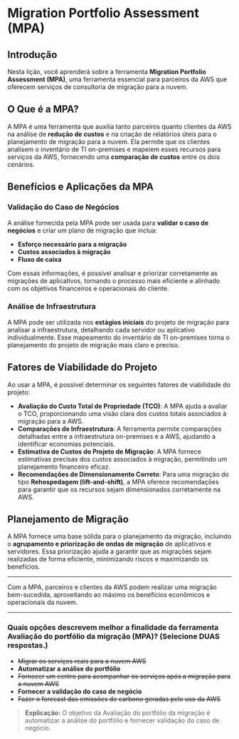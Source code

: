 # Migration Portfolio Assessment (MPA)

## Introdução

Nesta lição, você aprenderá sobre a ferramenta **Migration Portfolio Assessment (MPA)**, uma ferramenta essencial para parceiros da AWS que oferecem serviços de consultoria de migração para a nuvem.

## O Que é a MPA?

A MPA é uma ferramenta que auxilia tanto parceiros quanto clientes da AWS na análise de **redução de custos** e na criação de relatórios úteis para o planejamento de migração para a nuvem. Ela permite que os clientes analisem o inventário de TI on-premises e mapeiem esses recursos para serviços da AWS, fornecendo uma **comparação de custos** entre os dois cenários.

## Benefícios e Aplicações da MPA

### Validação do Caso de Negócios

A análise fornecida pela MPA pode ser usada para **validar o caso de negócios** e criar um plano de migração que inclua:

- **Esforço necessário para a migração**
- **Custos associados à migração**
- **Fluxo de caixa**

Com essas informações, é possível analisar e priorizar corretamente as migrações de aplicativos, tornando o processo mais eficiente e alinhado com os objetivos financeiros e operacionais do cliente.

### Análise de Infraestrutura

A MPA pode ser utilizada nos **estágios iniciais** do projeto de migração para analisar a infraestrutura, detalhando cada servidor ou aplicativo individualmente. Esse mapeamento do inventário de TI on-premises torna o planejamento do projeto de migração mais claro e preciso.

## Fatores de Viabilidade do Projeto

Ao usar a MPA, é possível determinar os seguintes fatores de viabilidade do projeto:

- **Avaliação do Custo Total de Propriedade (TCO)**: A MPA ajuda a avaliar o TCO, proporcionando uma visão clara dos custos totais associados à migração para a AWS.
- **Comparações de Infraestrutura**: A ferramenta permite comparações detalhadas entre a infraestrutura on-premises e a AWS, ajudando a identificar economias potenciais.
- **Estimativa de Custos do Projeto de Migração**: A MPA fornece estimativas precisas dos custos associados à migração, permitindo um planejamento financeiro eficaz.
- **Recomendações de Dimensionamento Correto**: Para uma migração do tipo **Rehospedagem (lift-and-shift)**, a MPA oferece recomendações para garantir que os recursos sejam dimensionados corretamente na AWS.

## Planejamento de Migração

A MPA fornece uma base sólida para o planejamento da migração, incluindo o **agrupamento e priorização de ondas de migração** de aplicativos e servidores. Essa priorização ajuda a garantir que as migrações sejam realizadas de forma eficiente, minimizando riscos e maximizando os benefícios.

---

Com a MPA, parceiros e clientes da AWS podem realizar uma migração bem-sucedida, aproveitando ao máximo os benefícios econômicos e operacionais da nuvem.

---

### Quais opções descrevem melhor a finalidade da ferramenta Avaliação do portfólio da migração (MPA)? (Selecione DUAS respostas.)

- ~~Migrar os serviços reais para a nuvem AWS~~
- **Automatizar a análise do portfólio**
- ~~Fornecer um centro para acompanhar os serviços após a migração para a nuvem AWS~~
- **Fornecer a validação do caso de negócio**
- ~~Fazer o forecast das emissões de carbono geradas pelo uso da AWS~~

> **Explicação:**
> O objetivo da Avaliação do portfólio da migração é automatizar a análise do portfólio e fornecer validação do caso de negócio.

